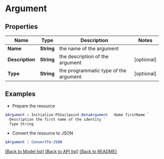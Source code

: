 # Argument
## Properties

Name | Type | Description | Notes
------------ | ------------- | ------------- | -------------
**Name** | **String** | the name of the argument | 
**Description** | **String** | the description of the argument | [optional] 
**Type** | **String** | the programmatic type of the argument | [optional] 

## Examples

- Prepare the resource
```powershell
$Argument = Initialize-PSSailpoint.BetaArgument  -Name firstName `
 -Description the first name of the identity `
 -Type String
```

- Convert the resource to JSON
```powershell
$Argument | ConvertTo-JSON
```

[[Back to Model list]](../README.md#documentation-for-models) [[Back to API list]](../README.md#documentation-for-api-endpoints) [[Back to README]](../README.md)

